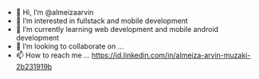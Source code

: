 - 👋 Hi, I’m @almeizaarvin
- 👀 I’m interested in fullstack and mobile development
- 🌱 I’m currently learning web development and mobile android development
- 💞️ I’m looking to collaborate on ...
- 📫 How to reach me ...
https://id.linkedin.com/in/almeiza-arvin-muzaki-2b231919b
<!---
almeizaarvin/almeizaarvin is a ✨ special ✨ repository because its `README.md` (this file) appears on your GitHub profile.
You can click the Preview link to take a look at your changes.
--->
